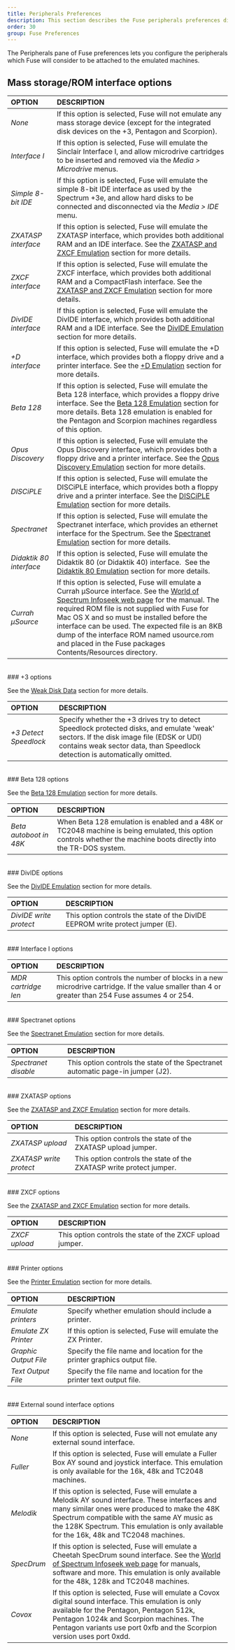 ```yaml
---
title: Peripherals Preferences
description: This section describes the Fuse peripherals preferences dialog.
order: 30
group: Fuse Preferences
---
```


The Peripherals pane of Fuse preferences lets you configure the peripherals
which Fuse will consider to be attached to the emulated machines.

## Mass storage/ROM interface options

OPTION | DESCRIPTION
:--- | :---
*None* | If this option is selected, Fuse will not emulate any mass storage device (except for the integrated disk devices on the +3, Pentagon and Scorpion).
*Interface I* | If this option is selected, Fuse will emulate the Sinclair Interface I, and allow microdrive cartridges to be inserted and removed via the *Media > Microdrive* menus.
*Simple 8-bit IDE* | If this option is selected, Fuse will emulate the simple 8-bit IDE interface as used by the Spectrum +3e, and allow hard disks to be connected and disconnected via the *Media > IDE* menu.
*ZXATASP interface* | If this option is selected, Fuse will emulate the ZXATASP interface, which provides both additional RAM and an IDE interface. See the [ZXATASP and ZXCF Emulation](zxatasp.html) section for more details.
*ZXCF interface* | If this option is selected, Fuse will emulate the ZXCF interface, which provides both additional RAM and a CompactFlash interface. See the [ZXATASP and ZXCF Emulation](zxatasp.html) section for more details.
*DivIDE interface* | If this option is selected, Fuse will emulate the DivIDE interface, which provides both additional RAM and a IDE interface. See the [DivIDE Emulation](divide.html) section for more details.
*+D interface* | If this option is selected, Fuse will emulate the +D interface, which provides both a floppy drive and a printer interface. See the [+D Emulation](plusd.html) section for more details.
*Beta 128* | If this option is selected, Fuse will emulate the Beta 128 interface, which provides a floppy drive interface. See the [Beta 128 Emulation](trdos.html) section for more details. Beta 128 emulation is enabled for the Pentagon and Scorpion machines regardless of this option.
*Opus Discovery* | If this option is selected, Fuse will emulate the Opus Discovery interface, which provides both a floppy drive and a printer interface. See the [Opus Discovery Emulation](opus.html) section for more details.
*DISCiPLE* | If this option is selected, Fuse will emulate the DISCiPLE interface, which provides both a floppy drive and a printer interface. See the [DISCiPLE Emulation](disciple.html) section for more details.
*Spectranet* | If this option is selected, Fuse will emulate the Spectranet interface, which provides an ethernet interface for the Spectrum. See the [Spectranet Emulation](spectranet.html) section for more details.
*Didaktik 80 interface* | If this option is selected, Fuse will emulate the Didaktik 80 (or Didaktik 40) interface.  See the [Didaktik 80 Emulation](didaktik80.html) section for more details.
*Currah µSource* | If this option is selected, Fuse will emulate a Currah µSource interface. See the [World of Spectrum Infoseek web page](http://www.worldofspectrum.org/infoseekid.cgi?id=1000080) for the manual. The required ROM file is not supplied with Fuse for Mac OS X and so must be installed before the interface can be used. The expected file is an 8KB dump of the interface ROM named usource.rom and placed in the Fuse packages Contents/Resources directory.

<br>
### +3 options

See the [Weak Disk Data](weak.html) section for more details.

OPTION | DESCRIPTION
:--- | :---
*+3 Detect Speedlock* | Specify whether the +3 drives try to detect Speedlock protected disks, and emulate 'weak' sectors. If the disk image file (EDSK or UDI) contains weak sector data, than Speedlock detection is automatically omitted.

<br>
### Beta 128 options

See the [Beta 128 Emulation](trdos.html) section for more details.

OPTION | DESCRIPTION
:--- | :---
*Beta autoboot in 48K* | When Beta 128 emulation is enabled and a 48K or TC2048 machine is being emulated, this option controls whether the machine boots directly into the TR-DOS system.

<br>
### DivIDE options

See the [DivIDE Emulation](divide.html) section for more details.

OPTION | DESCRIPTION
:--- | :---
*DivIDE write protect* | This option controls the state of the DivIDE EEPROM write protect jumper (E).

<br>
### Interface I options

OPTION | DESCRIPTION
:--- | :---
*MDR cartridge len* | This option controls the number of blocks in a new microdrive cartridge. If the value smaller than 4 or greater than 254 Fuse assumes 4 or 254.

<br>
### Spectranet options

See the [Spectranet Emulation](spectratnet.html) section for more details.

OPTION | DESCRIPTION
:--- | :---
*Spectranet disable* | This option controls the state of the Spectranet automatic page-in jumper (J2).

<br>
### ZXATASP options

See the [ZXATASP and ZXCF Emulation](zxatasp.html) section for more details.

OPTION | DESCRIPTION
:--- | :---
*ZXATASP upload* | This option controls the state of the ZXATASP upload jumper.
*ZXATASP write protect* | This option controls the state of the ZXATASP write protect jumper.

<br>
### ZXCF options

See the [ZXATASP and ZXCF Emulation](zxatasp.html) section for more details.

OPTION | DESCRIPTION
:--- | :---
*ZXCF upload* | This option controls the state of the ZXCF upload jumper.

<br>
### Printer options

See the [Printer Emulation](printer.html) section for more details.

OPTION | DESCRIPTION
:--- | :---
*Emulate printers* | Specify whether emulation should include a printer.
*Emulate ZX Printer* | If this option is selected, Fuse will emulate the ZX Printer.
*Graphic Output File* | Specify the file name and location for the printer graphics output file.
*Text Output File* | Specify the file name and location for the printer text output file.

<br>
### External sound interface options

OPTION | DESCRIPTION
:--- | :---
*None* | If this option is selected, Fuse will not emulate any external sound interface.
*Fuller* | If this option is selected, Fuse will emulate a Fuller Box AY sound and joystick interface. This emulation is only available for the 16k, 48k and TC2048 machines.
*Melodik* | If this option is selected, Fuse will emulate a Melodik AY sound interface. These interfaces and many similar ones were produced to make the 48K Spectrum compatible with the same AY music as the 128K Spectrum. This emulation is only  available  for  the  16k,  48k  and  TC2048 machines.
*SpecDrum* | If this option is selected, Fuse will emulate a Cheetah SpecDrum sound interface.  See the [World of Spectrum Infoseek web page](http://www.worldofspectrum.org/infoseekid.cgi?id=1000062) for manuals, software and more. This emulation is only available for the 48k, 128k and TC2048 machines.
*Covox* | If this option is selected, Fuse will emulate a Covox digital sound interface. This emulation is only available for the Pentagon, Pentagon 512k, Pentagon 1024k and Scorpion machines. The Pentagon variants use port 0xfb and the Scorpion version uses port 0xdd.
